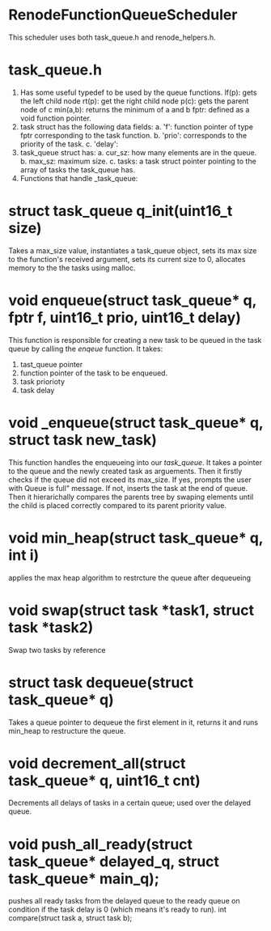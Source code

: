 # RenodeFunctionQueueScheduler
This scheduler uses both task_queue.h and renode_helpers.h.

# task_queue.h
1. Has some useful typedef to be used by the queue functions.
    lf(p): gets the left child node
    rt(p): get the right child node
    p(c): gets the parent node of c
    min(a,b): returns the minimum of a and b
    fptr: defined as a void function pointer.
2. task struct has the following data fields:
        a. 'f': function pointer of type fptr corresponding to the task function.
        b. 'prio': corresponds to the priority of the task.
        c. 'delay':
3. task_queue struct has:
        a. cur_sz: how many elements are in the queue.
        b. max_sz: maximum size.
        c. tasks: a task struct pointer pointing to the array of tasks the task_queue has.
4. Functions that handle _task_queue:
# struct task_queue q_init(uint16_t size)
Takes a max_size value, instantiates a task_queue object, sets its max size to the function's received argument, sets its current size to 0, allocates memory to the the tasks using    malloc.

# void enqueue(struct task_queue* q, fptr f, uint16_t prio, uint16_t delay)
This function is responsible for creating a new task to be queued in the task queue by calling the _enqeue_ function. It takes:
  1. tast_queue pointer
  2. function pointer of the task to be enqueued.
  3. task priorioty
  4. task delay
# void \_enqueue(struct task_queue* q, struct task new_task)
This function handles the enqueueing into our _task_queue_. It takes a pointer to the queue and the newly created task as arguements. Then it firstly checks if the queue did not exceed its max_size. If yes, prompts the user with Queue is full" message. If not, inserts the task at the end of queue. Then it hierarichally compares the parents tree by swaping elements until the child is placed correctly compared to its parent priority value.

# void min_heap(struct task_queue* q, int i)
applies the max heap algorithm to restrcture the queue after dequeueing

# void swap(struct task *task1, struct task *task2)
Swap two tasks by reference

# struct task dequeue(struct task_queue* q)
Takes a queue pointer to dequeue the first element in it, returns it and runs min_heap to restructure the queue.

# void decrement_all(struct task_queue* q, uint16_t cnt)
Decrements all delays of tasks in a certain queue; used over the delayed queue.

# void push_all_ready(struct task_queue* delayed_q, struct task_queue* main_q);
pushes all ready tasks from the delayed queue to the ready queue on condition if the task delay is 0 (which means it's ready to run).
int compare(struct task a, struct task b);

